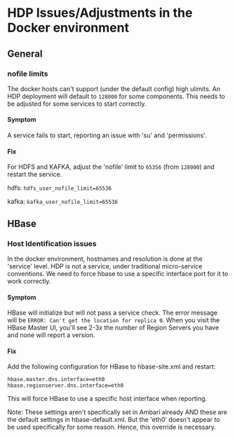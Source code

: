 # HDP Issues/Adjustments in the Docker environment

## General

### nofile limits

The docker hosts can't support (under the default config) high ulimits.  An HDP deployment will default to `128000` for some components.  This needs to be adjusted for some services to start correctly.

#### Symptom
A service fails to start, reporting an issue with 'su' and 'permissions'.

#### Fix
For HDFS and KAFKA, adjust the 'nofile' limit to `65356` (from `128000`) and restart the service.

hdfs:
`hdfs_user_nofile_limit=65536`

kafka:
`kafka_user_nofile_limit=65536`

## HBase

### Host Identification issues

In the docker environment, hostnames and resolution is done at the 'service' level.  HDP is not a service, under traditional micro-service conventions.  We need to force hbase to use a specific interface port for it to work correctly.

#### Symptom

HBase will initialize but will not pass a service check.  The error message will be `ERROR: Can't get the location for replica 0`.  When you visit the HBase Master UI, you'll see 2-3x the number of Region Servers you have and none will report a version.

#### Fix

Add the following configuration for HBase to hbase-site.xml and restart:
```
hbase.master.dns.interface=eth0
hbase.regionserver.dns.interface=eth0
```
This will force HBase to use a specific host interface when reporting.

Note: These settings aren't specifically set in Ambari already AND these are the default settings in hbase-default.xml.  But the 'eth0' doesn't appear to be used specifically for some reason.  Hence, this override is necessary.

